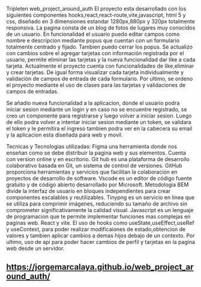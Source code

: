 Tripleten web_project_around_auth
El proyecto esta desarrollado con los siguientes componentes hooks,react,react-route,vite,javascript, html 5 y css, diseñado en 3 dimensiones estandar 1280px,880px y 320px totalmente responsiva. La pagina consta de un blog de fotos de lugares muy conocidos de un usuario. En funcionalidad el usuario puedo editar campos como nombre e descripcion mediante popus que cuentan con un formulario totalmente centrado y fijado. Tambien puedo cerrar los popus. Se actualizo con cambios sobre el agregar tarjetas con información registrada por el usuario, permite eliminar las tarjetas y la nueva funcionalidad dar like a cada tarjeta. Actualmente el proyecto cuenta con funcionalidades de like,eliminar y crear tarjetas. De igual forma visualizar cada tarjeta individualmente y validación de campos de entrada de cada formulario. Por ultimo, se ordeno el proyecto mediante el uso de clases para las tarjetas y validaciones de campos de entradas.

Se añadio nueva funcionalidad a la aplicacion, donde el usuario podra iniciar sesion mediante un login y en caso no se encuentre registrado, se creo un componente para registrarse y luego volver a iniciar sesion. Luego de ello podra volver a intentar iniciar sesion mediante un token, se validara el token y le permitira el ingreso tambien podra ver en la cabecera su email y la aplicacion esta diseñada para web y movil.

Tecnicas y Tecnologias utilizadas: Figma una herramienta donde nos enseñan como se debe distribuir la pagina web y sus elementos. Cuenta con version online y en escritorio. Git hub es una plataforma de desarrollo colaborativo basada en Git, un sistema de control de versiones. GitHub proporciona herramientas y servicios que facilitan la colaboración en proyectos de desarrollo de software. Vscode es un editor de código fuente gratuito y de código abierto desarrollado por Microsoft. Metodologia BEM divide la interfaz de usuario en bloques independientes para crear componentes escalables y reutilizables. Tinypng es un servicio en línea que se utiliza para comprimir imágenes, reduciendo su tamaño de archivo sin comprometer significativamente la calidad visual. Javascript es un lenguaje de programacion que te permite implementar funciones mas complejas en paginas web. React y vite. El uso de hooks como useState,useEffect,useRef y useContext, para poder realizar modificaiones de estado,obtencion de valores y tambien aplicar cambios a demas hijos debajo de un contexto. Por ultimo, uso de api para poder hacer cambios de perfil y tarjetas en la pagina web desde un servidor.

## https://jorgemarcalaya.github.io/web_project_around_auth/
